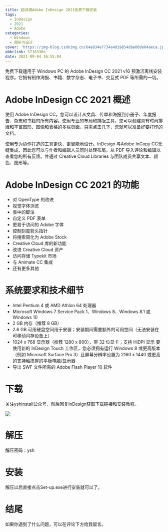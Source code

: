 ```yaml
---
title: 超详细Adobe InDesign 2021免费下载安装
tags:
  - InDesign
  - 2021
  - Adobe
categories:
  - Windows
  - 图形与设计
cover: 'https://img-blog.csdnimg.cn/64a934e7734a4d19854d8e00de04aeca.jpg'
abbrlink: 5718330e
date: 2021-09-04 16:55:04
---
```


免费下载适用于 Windows PC 的 Adob​​e InDesign CC 2021 v16 预激活离线安装程序。它拥有制作海报、书籍、数字杂志、电子书、交互式 PDF 等所需的一切。

# Adobe InDesign CC 2021 概述
使用 Adob​​e InDesign CC，您可以设计从文具、传单和海报到小册子、年度报告、杂志和书籍的所有内容。使用专业的布局和排版工具，您可以创建具有时尚排版和丰富图形、图像和表格的多栏页面。只需点击几下，您就可以准备好要打印的文档。

使用专为协作打造的工具更快、更智能地设计。InDesign 与Adobe InCopy CC无缝集成，因此您可以与作者和编辑人员同时处理布局。从 PDF 导入评论和编辑以查看您的所有反馈。并通过 Creative Cloud Libraries 与团队成员共享文本、颜色、图形等。

# Adobe InDesign CC 2021 的功能
- 对 OpenType 的改进
- 视觉字体浏览
- 表中的脚注
- 自定义 PDF 表单
- 更易于访问的 Adob​​e 字体
- 控制刻度箭头指针
- 将搜索简化为 Adob​​e Stock
- Creative Cloud 库的新功能
- 改进 Creative Cloud 资产
- 访问存储 Typekit 市场
- 与 Animate CC 集成
- 还有更多其他

# 系统要求和技术细节
- Intel Pentium 4 或 AMD Athlon 64 处理器
- Microsoft Windows 7 Service Pack 1、Windows 8、Windows 8.1 或 Windows 10
- 2 GB 内存（推荐 8 GB）
- 2.6 GB 可用硬盘空间用于安装；安装期间需要额外的可用空间（无法安装在可移动闪存设备上）
- 1024 x 768 显示器（推荐 1280 x 800），带 32 位显卡；支持 HiDPI 显示
要使用新的 InDesign Touch 工作区，您必须拥有运行 Windows 8 或更高版本（例如 Microsoft Surface Pro 3）且屏幕分辨率设置为 2160 x 1440 或更高的支持触摸屏的平板电脑/显示器
- 导出 SWF 文件所需的 Adob​​e Flash Player 10 软件

# 下载
关注yshinstall公众号，然后回复InDesign获取下载链接和安装教程。

![](https://img-blog.csdnimg.cn/f824f9d6c4ca40549a3d02de1938c17c.jpg#pic_center)

# 解压
解压密码：ysh

# 安装
解压以后直接点击Set-up.exe进行安装就可以了。

# 结尾
如果你遇到了什么问题，可以在评论下方给我留言。







